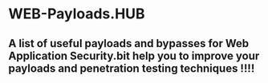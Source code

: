 # WEB-Payloads.HUB 
## A list of useful payloads and bypasses for Web Application Security.bit help you to improve your payloads and penetration testing techniques !!!!
